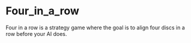 # Four_in_a_row
Four in a row is a strategy game where the goal is to align four discs in a row before your AI does.
